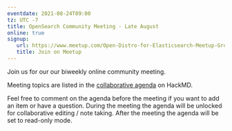 ```yaml
---
eventdate: 2021-08-24T09:00
tz: UTC -7
title: OpenSearch Community Meeting - Late August
online: true
signup:
   url: https://www.meetup.com/Open-Distro-for-Elasticsearch-Meetup-Group/events/279756656/
   title: Join on Meetup
---
```


Join us for our our biweekly online community meeting. 

Meeting topics are listed in the [collaborative agenda](https://hackmd.io/4EtnY5ADTcaYabwOGJOCcA) on HackMD. 

Feel free to comment on the agenda before the meeting if you want to add an item or have a question. 
During the meeting the agenda will be unlocked for collaborative editing / note taking. After the meeting the agenda will be set to read-only mode. 

      